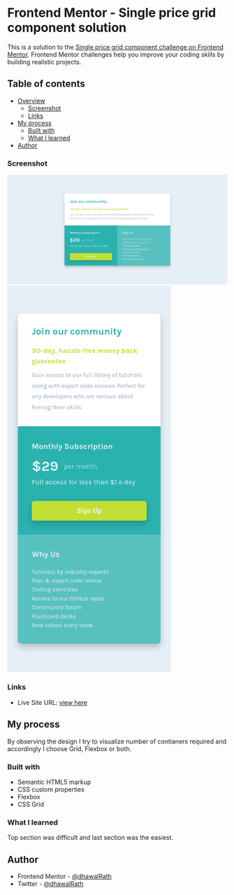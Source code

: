 # Frontend Mentor - Single price grid component solution

This is a solution to the [Single price grid component challenge on Frontend Mentor](https://www.frontendmentor.io/challenges/single-price-grid-component-5ce41129d0ff452fec5abbbc). Frontend Mentor challenges help you improve your coding skills by building realistic projects. 

## Table of contents

- [Overview](#overview)
  - [Screenshot](#screenshot)
  - [Links](#links)
- [My process](#my-process)
  - [Built with](#built-with)
  - [What I learned](#what-i-learned)
- [Author](#author)


### Screenshot

![](./screenshots/desktop.png)
![](./screenshots/mobile.png)


### Links

- Live Site URL: [view here](https://dhawalrath.github.io/)

## My process

By observing the design I try to visualize number of contianers required and accordingly I choose Grid, Flexbox or both.

### Built with

- Semantic HTML5 markup
- CSS custom properties
- Flexbox
- CSS Grid

### What I learned

Top section was difficult and last section was the easiest.

## Author

- Frontend Mentor - [@dhawalRath](https://www.frontendmentor.io/profile/dhawalRath)
- Twitter - [@dhawalRath](https://www.twitter.com/dhawalRath)
